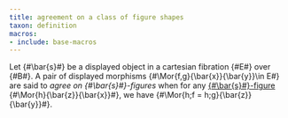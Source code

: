 ```yaml
---
title: agreement on a class of figure shapes
taxon: definition
macros:
- include: base-macros
---
```


Let {#\bar{s}#} be a displayed object in a cartesian fibration {#E#} over {#B#}. A pair of displayed morphisms {#\Mor{f,g}{\bar{x}}{\bar{y}}\in E#} are said to *agree on {#\bar{s}#}-figures* when for any [{#\bar{s}#}-figure](frct-002K) {#\Mor{h}{\bar{z}}{\bar{x}}#}, we have {#\Mor{h;f = h;g}{\bar{z}}{\bar{y}}#}.
